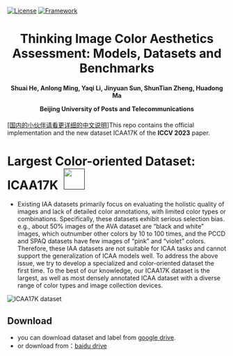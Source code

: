 [![License](https://img.shields.io/badge/License-Apache%202.0-blue.svg)](https://opensource.org/licenses/Apache-2.0)
[![Framework](https://img.shields.io/badge/PyTorch-%23EE4C2C.svg?&logo=PyTorch&logoColor=white)](https://pytorch.org/)

<div align="center">
<h1>
<b>
Thinking Image Color Aesthetics Assessment: Models, Datasets and Benchmarks
</b>
</h1>
<h4>
<b>
Shuai He, Anlong Ming, Yaqi Li, Jinyuan Sun, ShunTian Zheng, Huadong Ma
    
Beijing University of Posts and Telecommunications
</b>
</h4>
</div>

[[国内的小伙伴请看更详细的中文说明]](https://github.com/woshidandan/Image-Color-Aesthetics-Assessment/blob/main/README_CN.md)This repo contains the official implementation and the new dataset ICAA17K of the **ICCV 2023** paper.

# Largest Color-oriented Dataset: ICAA17K &nbsp;<a href=""><img width="48" src="https://github.com/woshidandan/Image-Color-Aesthetics-Assessment/assets/15050507/94354c2b-c70e-4d31-bc40-4a2c76d671ff"></a>
* Existing IAA datasets primarily focus on evaluating the holistic quality of images and lack of detailed color annotations, with limited color types or combinations. Specifically, these datasets exhibit serious selection bias. e.g., about 50% images of the AVA dataset are “black and white” images, which outnumber other colors by 10 to 100 times, and the PCCD and SPAQ datasets have few images of “pink” and “violet” colors. Therefore, these IAA datasets are not suitable for ICAA tasks and cannot support the generalization of ICAA models well. To address the above issue, we try to develop a specialized and color-oriented dataset the first time. To the best of our knowledge, our ICAA17K dataset is the largest, as well as most densely annotated ICAA dataset with a diverse range of color types and image collection devices.

![ICAA17K dataset](https://github.com/woshidandan/Image-Color-Aesthetics-Assessment/assets/15050507/bedbe5bc-0144-4714-a47f-94aaeb2951f7) 


## Download
* you can download dataset and label from [google drive](https://drive.google.com/file/d/18PDtXiQNqHe8NUFK9jpuAjBp2MxRjRGM/view?pli=1).
* or download from：[baidu drive](https://pan.baidu.com/s/1dKDEaiUQ6s6m_Gl5AkIbzg?pwd=8888) 
